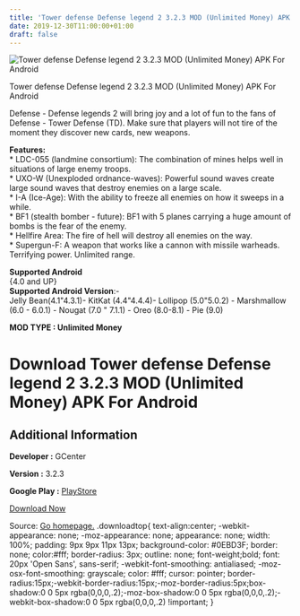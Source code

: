 ```yaml
---
title: 'Tower defense Defense legend 2 3.2.3 MOD (Unlimited Money) APK For Android'
date: 2019-12-30T11:00:00+01:00
draft: false
---
```


![Tower defense Defense legend 2 3.2.3 MOD (Unlimited Money) APK For Android](https://i0.wp.com/apkhome.net/wp-content/uploads/2019/11/Tower-defense-Defense-legend-2-1.png "Tower defense Defense legend 2 3.2.3 MOD (Unlimited Money) APK For Android")

  

Tower defense Defense legend 2 3.2.3 MOD (Unlimited Money) APK For Android

Defense - Defense legends 2 will bring joy and a lot of fun to the fans of Defense - Tower Defense (TD). Make sure that players will not tire of the moment they discover new cards, new weapons.

**Features:**  
\* LDC-055 (landmine consortium): The combination of mines helps well in situations of large enemy troops.  
\* UXO-W (Unexploded ordnance-waves): Powerful sound waves create large sound waves that destroy enemies on a large scale.  
\* I-A (Ice-Age): With the ability to freeze all enemies on how it sweeps in a while.  
\* BF1 (stealth bomber - future): BF1 with 5 planes carrying a huge amount of bombs is the fear of the enemy.  
\* Hellfire Area: The fire of hell will destroy all enemies on the way.  
\* Supergun-F: A weapon that works like a cannon with missile warheads. Terrifying power. Unlimited range.

**Supported Android**  
{4.0 and UP}  
**Supported Android Version**:-  
Jelly Bean(4.1"4.3.1)- KitKat (4.4"4.4.4)- Lollipop (5.0"5.0.2) - Marshmallow (6.0 - 6.0.1) - Nougat (7.0 " 7.1.1) - Oreo (8.0-8.1) - Pie (9.0)

**MOD TYPE : Unlimited Money**

Download Tower defense Defense legend 2 3.2.3 MOD (Unlimited Money) APK For Android
===================================================================================

Additional Information
----------------------

**Developer :** GCenter

**Version :** 3.2.3

**Google Play :** [PlayStore](https://play.google.com/store/apps/details?id=com.GCenter.Defense.Legend2)

  

[Download Now](https://store4app.co/post/tower-defense-defense-legend-2-3-2-3-mod-unlimited-money-apk-for-android_1573999618)

  
Source: [Go homepage.](https://store4app.co/post/tower-defense-defense-legend-2-3-2-3-mod-unlimited-money-apk-for-android_1573999618) .downloadtop{ text-align:center; -webkit-appearance: none; -moz-appearance: none; appearance: none; width: 100%; padding: 9px 9px 11px 13px; background-color: #0EBD3F; border: none; color:#fff; border-radius: 3px; outline: none; font-weight;bold; font: 20px 'Open Sans', sans-serif; -webkit-font-smoothing: antialiased; -moz-osx-font-smoothing: grayscale; color: #fff; cursor: pointer; border-radius:15px;-webkit-border-radius:15px;-moz-border-radius:5px;box-shadow:0 0 5px rgba(0,0,0,.2);-moz-box-shadow:0 0 5px rgba(0,0,0,.2);-webkit-box-shadow:0 0 5px rgba(0,0,0,.2) !important; }